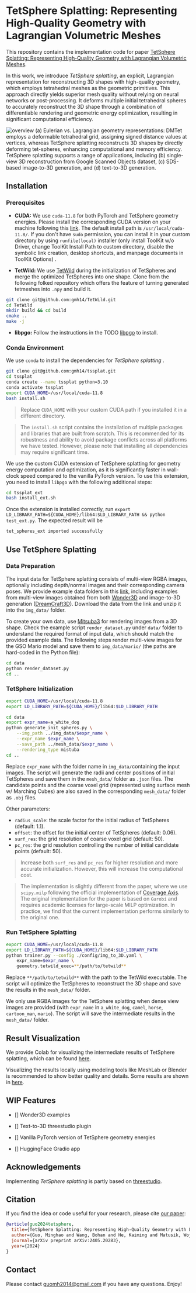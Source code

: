 # TetSphere Splatting: Representing High-Quality Geometry with Lagrangian Volumetric Meshes
This repository contains the implementation code for paper [TetSphere Splatting: Representing High-Quality Geometry with Lagrangian Volumetric Meshes](https://arxiv.org/pdf/2405.20283).

In this work, we introduce *TetSphere splatting*, an explicit, Lagrangian representation for reconstructing 3D shapes with high-quality geometry, which employs tetrahedral meshes as the geometric primitives. This approach directly yields superior mesh quality without relying on neural networks or post-processing. It deforms multiple initial tetrahedral spheres to accurately reconstruct the 3D shape through a combination of differentiable rendering and geometric energy optimization, resulting in significant computational efficiency.

![overview](assets/teaser.png)
(a) Eulerian vs. Lagrangian geometry representations: DMTet employs a deformable tetrahedral grid, assigning signed distance values at vertices, whereas TetSphere splatting reconstructs 3D shapes by directly deforming tet-spheres, enhancing computational and memory efficiency. TetSphere splatting supports a range of applications, including (b) single-view 3D reconstruction from Google Scanned Objects dataset, (c) SDS-based image-to-3D generation, and (d) text-to-3D generation.

## Installation

### Prerequisites
- __CUDA:__ We use ``cuda-11.8`` for both PyTorch and TetSphere geometry energies. Please install the corresponding CUDA version on your machine following this [link](https://developer.nvidia.com/cuda-11-8-0-download-archive). The default install path is ``/usr/local/cuda-11.8/``. If you don't have ``sudo`` permission, you can install it in your custom directory by using ``runfile(local)`` installer (only install ToolKit w/o Driver, change ToolKit Install Path to custom directory, disable the symbolic link creation, desktop shortcuts, and manpage documents in ToolKit Options)  .

- __TetWild:__ We use [TetWild](https://github.com/Yixin-Hu/TetWild) during the initialization of TetSpheres and merge the optimized TetSpheres into one shape. Clone from the following folked repository which offers the feature of turning generated tetmeshes into ``.npy`` and build it.
```bash
git clone git@github.com:gmh14/TetWild.git
cd TetWild
mkdir build && cd build
cmake ..
make -j
```

- __libpgo:__ Follow the instructions in the TODO [libpgo]() to install.


### Conda Environment
We use ``conda`` to install the dependencies for *TetSphere splatting* .
```bash
git clone git@github.com:gmh14/tssplat.git
cd tssplat
conda create --name tssplat python=3.10
conda activate tssplat
export CUDA_HOME=/usr/local/cuda-11.8
bash install.sh
```
> Replace ``CUDA_HOME`` with your custom CUDA path if you installed it in a different directory.

> The ``install.sh`` script contains the installation of multiple packages and libraries that are built from scratch. This is recommended for its robustness and ability to avoid package conflicts across all platforms we have tested. However, please note that installing all dependencies may require significant time.

We use the custom CUDA extension of TetSphere splatting for geometry energy computation and optimization, as it is significantly faster in wall-clock speed compared to the vanilla PyTorch version.
To use this extension, you need to install ``libpgo`` with the following additional steps:
```bash
cd tssplat_ext
bash install_ext.sh
```
Once the extension is installed correctly, run ``export LD_LIBRARY_PATH=${CUDA_HOME}/lib64:$LD_LIBRARY_PATH && python test_ext.py``. The expected result will be
```bash
tet_spheres_ext imported successfully
```

## Use TetSphere Splatting

### Data Preparation
The input data for TetSphere splatting consists of multi-view RGBA images, optionally including depth/normal images and their corresponding camera poses. We provide example data folders in this [link](https://drive.google.com/file/d/1j0hRu7vtBG3gb1p3BS_88YyVf9K9lhPk/view?usp=sharing), including examples from multi-view images obtained from both [Wonder3D](https://github.com/xxlong0/Wonder3D) and image-to-3D generation ([DreamCraft3D](https://github.com/DSaurus/threestudio-dreamcraft3D)).
Download the data from the link and unzip it into the ``img_data/`` folder. 

To create your own data, use [Mitsuba3](https://github.com/mitsuba-renderer/mitsuba3) for rendering images from a 3D shape. Check the example script ``render_dataset.py`` under ``data/`` folder to understand the required format of input data, which should match the provided example data. The following steps render multi-view images for the GSO Mario model and save them to ``img_data/mario/`` (the paths are hard-coded in the Python file):
```bash
cd data
python render_dataset.py
cd ..
```

### TetSphere Initialization
```bash
export CUDA_HOME=/usr/local/cuda-11.8
export LD_LIBRARY_PATH=${CUDA_HOME}/lib64:$LD_LIBRARY_PATH

cd data
export expr_name=a_white_dog
python generate_init_spheres.py \
    --img_path ../img_data/$expr_name \
    --expr_name $expr_name \
    --save_path ../mesh_data/$expr_name \
    --rendering_type mistuba
cd ..
```
Replace ``expr_name`` with the folder name in ``img_data/``containing the input images. The script will generate the radii and center positions of initial TetSpheres and save them in the ``mesh_data/`` folder as ``.json`` files. The candidate points and the coarse voxel grid (represented using surface mesh w/ Marching Cubes) are also saved in the corresponding ``mesh_data/`` folder as ``.obj`` files.

Other parameters:
- ``radius_scale``: the scale factor for the initial radius of TetSpheres (default: 1.1).
- ``offset``: the offset for the initial center of TetSpheres (default: 0.06).
- ``surf_res``: the grid resolution of coarse voxel grid (default: 50).
- ``pc_res``: the grid resolution controlling the number of initial candidate points (default: 50).

> Increase both ``surf_res`` and ``pc_res`` for higher resolution and more accurate initialization. However, this will increase the computational cost.

> The implementation is slightly different from the paper, where we use ``scipy.milp`` following the official implementation of [Coverage Axis](https://github.com/Frank-ZY-Dou/Coverage_Axis). The original implementation for the paper is based on ``Gurobi`` and requires academic licenses for large-scale MILP optimization. In practice, we find that the current implementation performs similarly to the original one. 

### Run TetSphere Splatting
```bash
export CUDA_HOME=/usr/local/cuda-11.8
export LD_LIBRARY_PATH=${CUDA_HOME}/lib64:$LD_LIBRARY_PATH
python trainer.py --config ./config/img_to_3D.yaml \
    expr_name=$expr_name \
    geometry.tetwild_exec=**/path/to/tetwild**
```
Replace ``**/path/to/tetwild**`` with the path to the TetWild executable. The script will optimize the TetSpheres to reconstruct the 3D shape and save the results in the ``mesh_data/`` folder.

We only use RGBA images for the TetSphere splatting when dense view images are provided (with ``expr_name`` in ``a_white_dog``, ``camel``, ``horse``, ``cartoon_man``, ``mario``). The script will save the intermediate results in the ``mesh_data/`` folder.

## Result Visualization
We provide Colab for visualizing the intermediate results of TetSphere splatting, which can be found [here](https://colab.research.google.com/drive/1uMDDjNeweicOXXuVgH2xq6eMIC4Eo61U?usp=sharing).

Visualizing the results locally using modeling tools like MeshLab or Blender is recommended to show better quality and details. Some results are shown in [here](https://github.com/gmh14/tssplat/tree/master/assets).

## WIP Features
- [] Wonder3D examples

- [] Text-to-3D threestudio plugin

- [] Vanilla PyTorch version of TetSphere geometry energies

- [] HuggingFace Gradio app 


## Acknowledgements
Implementing *TetSphere splatting* is partly based on [threestudio](https://github.com/threestudio-project/threestudio).


## Citation
If you find the idea or code useful for your research, please cite [our paper](https://arxiv.org/pdf/2405.20283):
```bib
@article{guo2024tetsphere,
  title={TetSphere Splatting: Representing High-Quality Geometry with Lagrangian Volumetric Meshes},
  author={Guo, Minghao and Wang, Bohan and He, Kaiming and Matusik, Wojciech},
  journal={arXiv preprint arXiv:2405.20283},
  year={2024}
}
```


## Contact
Please contact guomh2014@gmail.com if you have any questions. Enjoy!
